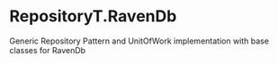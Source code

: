 RepositoryT.RavenDb
=============

Generic Repository Pattern and UnitOfWork implementation with base classes for RavenDb